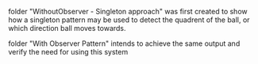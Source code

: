 folder "WithoutObserver - Singleton approach" was first created to show how a singleton pattern may be used to detect the quadrent of the ball, or which direction ball moves towards.

folder "With Observer Pattern" intends to achieve the same output and verify the need for using this system